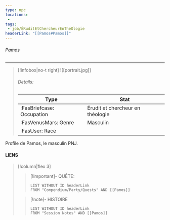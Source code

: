 ```yaml
---
type: npc
locations:
 - 
tags:
 - job/ÉRuditEtChercheurEnThéOlogie
headerLink: "[[Pamos#Pamos]]"
---
```

###### Pamos
<span class="sub2"> </span>
___

> [!infobox|no-t right]
> ![[portrait.jpg]]
> ###### Details:
> | Type | Stat |
> | ---- | ---- |
> | :FasBriefcase: Occupation |  Érudit et chercheur en théologie |
> | :FasVenusMars: Genre | Masculin |
> | :FasUser: Race |  |
<span class="clearfix"></span>

Profile de Pamos, le masculin PNJ.
#### LIENS
> [!column|flex 3]
>> [!important]- QUÊTE:
>>```dataview
>>LIST WITHOUT ID headerLink
>>FROM "Compendium/Party/Quests" AND [[Pamos]]
>
>>[!note]- HISTOIRE
>>```dataview
>>LIST WITHOUT ID headerLink
>>FROM "Session Notes" AND [[Pamos]]
